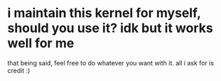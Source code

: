 # i maintain this kernel for myself, should you use it? idk but it works well for me
that being said, feel free to do whatever you want with it. all i ask for is credit :)